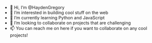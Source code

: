 - 👋 Hi, I’m @HaydenGregory
- 👀 I’m interested in building cool stuff on the web
- 🌱 I’m currently learning Python and JavaScript
- 💞️ I’m looking to collaborate on projects that are challenging
- 📫 You can reach me on here if you want to collaborate on any cool projects!

<!---
HaydenGregory/HaydenGregory is a ✨ special ✨ repository because its `README.md` (this file) appears on your GitHub profile.
You can click the Preview link to take a look at your changes.
--->
